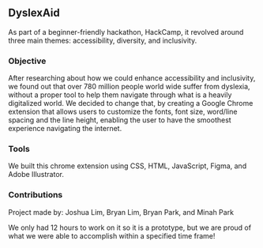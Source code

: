 ## DyslexAid 

As part of a beginner-friendly hackathon, HackCamp, it revolved around three main themes: accessibility, diversity, and inclusivity. 

### Objective

After researching about how we could enhance accessibility and inclusivity, we found out that over 780 million people world wide suffer from dyslexia, without a proper tool to help them navigate through what is a heavily digitalized world. We decided to change that, by creating a Google Chrome extension that allows users to customize the fonts, font size, word/line spacing and the line height, enabling the user to have the smoothest experience navigating the internet.

### Tools

We built this chrome extension using CSS, HTML, JavaScript, Figma, and Adobe Illustrator.

### Contributions

Project made by: Joshua Lim, Bryan Lim, Bryan Park, and Minah Park

We only had 12 hours to work on it so it is a prototype, but we are proud of what we were able to accomplish within a specified time frame!
